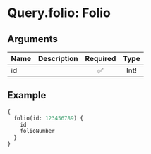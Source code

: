 # Query.folio: Folio
                 
## Arguments
| Name | Description | Required | Type |
| :--- | :---------- | :------: | :--: |
| id |  | ✅ | Int! |
            
## Example
```graphql
{
  folio(id: 123456789) {
    id
    folioNumber
  }
}

```